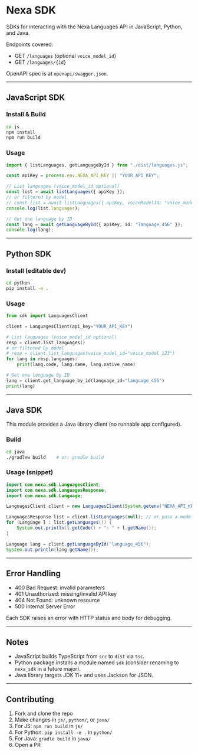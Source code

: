 # Nexa SDK

SDKs for interacting with the Nexa Languages API in JavaScript, Python, and Java.

Endpoints covered:
- GET `/languages` (optional `voice_model_id`)
- GET `/languages/{id}`

OpenAPI spec is at `openapi/swagger.json`.

---

## JavaScript SDK

### Install & Build

```bash
cd js
npm install
npm run build
```

### Usage

```ts
import { listLanguages, getLanguageById } from "./dist/languages.js";

const apiKey = process.env.NEXA_API_KEY || "YOUR_API_KEY";

// List languages (voice_model_id optional)
const list = await listLanguages({ apiKey });
// or filtered by model
// const list = await listLanguages({ apiKey, voiceModelId: "voice_model_123" });
console.log(list.languages);

// Get one language by ID
const lang = await getLanguageById({ apiKey, id: "language_456" });
console.log(lang);
```

---

## Python SDK

### Install (editable dev)

```bash
cd python
pip install -e .
```

### Usage

```python
from sdk import LanguagesClient

client = LanguagesClient(api_key="YOUR_API_KEY")

# List languages (voice_model_id optional)
resp = client.list_languages()
# or filtered by model
# resp = client.list_languages(voice_model_id="voice_model_123")
for lang in resp.languages:
    print(lang.code, lang.name, lang.native_name)

# Get one language by ID
lang = client.get_language_by_id(language_id="language_456")
print(lang)
```

---

## Java SDK

This module provides a Java library client (no runnable app configured).

### Build

```bash
cd java
./gradlew build    # or: gradle build
```

### Usage (snippet)

```java
import com.nexa.sdk.LanguagesClient;
import com.nexa.sdk.LanguagesResponse;
import com.nexa.sdk.Language;

LanguagesClient client = new LanguagesClient(System.getenv("NEXA_API_KEY"));

LanguagesResponse list = client.listLanguages(null); // or pass a model id
for (Language l : list.getLanguages()) {
    System.out.println(l.getCode() + ": " + l.getName());
}

Language lang = client.getLanguageById("language_456");
System.out.println(lang.getName());
```

---

## Error Handling

- 400 Bad Request: invalid parameters
- 401 Unauthorized: missing/invalid API key
- 404 Not Found: unknown resource
- 500 Internal Server Error

Each SDK raises an error with HTTP status and body for debugging.

---

## Notes

- JavaScript builds TypeScript from `src` to `dist` via `tsc`.
- Python package installs a module named `sdk` (consider renaming to `nexa_sdk` in a future major).
- Java library targets JDK 11+ and uses Jackson for JSON.

---

## Contributing

1. Fork and clone the repo
2. Make changes in `js/`, `python/`, or `java/`
3. For JS: `npm run build` in `js/`
4. For Python: `pip install -e .` in `python/`
5. For Java: `gradle build` in `java/`
6. Open a PR
